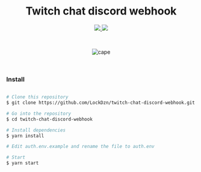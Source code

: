 <h1 align="center">
  Twitch chat discord webhook
</h1>
<p align="center">
    <a href="https://twitter.com/intent/user?screen_name=lokidz_">
        <img src="https://img.shields.io/static/v1?label=%3E&message=follow&color=1da1f2&style=flat-square&logo=twitter">
    </a>
    <a href="https://www.twitch.tv/oglokl">
        <img src="https://img.shields.io/static/v1?label=%3E&message=twitch&color=blueviolet&style=flat-square&logo=twitch">
    </a>
</p>

<br>

<p align="center">
  <img alt="cape" src="https://i.imgur.com/r3CvJuQ.png">
</p>

<br/>

### Install

```bash

# Clone this repository
$ git clone https://github.com/LockDzn/twitch-chat-discord-webhook.git

# Go into the repository
$ cd twitch-chat-discord-webhook

# Install dependencies
$ yarn install

# Edit auth.env.example and rename the file to auth.env

# Start
$ yarn start

```
